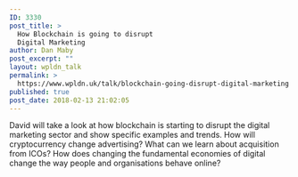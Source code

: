 ```yaml
---
ID: 3330
post_title: >
  How Blockchain is going to disrupt
  Digital Marketing
author: Dan Maby
post_excerpt: ""
layout: wpldn_talk
permalink: >
  https://www.wpldn.uk/talk/blockchain-going-disrupt-digital-marketing
published: true
post_date: 2018-02-13 21:02:05
---
```

David will take a look at how blockchain is starting to disrupt the digital marketing sector and show specific examples and trends. How will cryptocurrency change advertising? What can we learn about acquisition from ICOs? How does changing the fundamental economies of digital change the way people and organisations behave online?